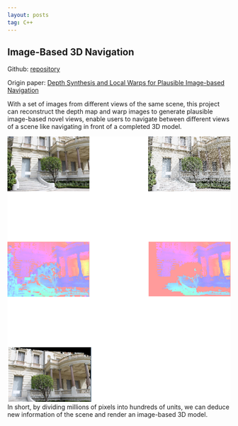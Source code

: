 ```yaml
---
layout: posts
tag: C++
---
```




## Image-Based 3D Navigation

Github:  <a href="https://github.com/MitoGame/Image-Based-Navigation" target="_blank">repository</a>

Origin paper: <a href="https://www-sop.inria.fr/reves/Basilic/2013/CDSD13/" target="_blank">Depth Synthesis and Local Warps for Plausible Image-based Navigation</a>

With a set of images from different views of the same scene, this project can reconstruct the depth map and warp images to generate plausible image-based novel views, enable users to navigate between different views of a scene like navigating in front of a completed 3D model. 

<div style="text-align: center"><img src="/img/blogs/nav1.png" width="700" /> </div>
In short, by dividing millions of pixels into hundreds of units, we can deduce new information of the scene and render an image-based 3D model.